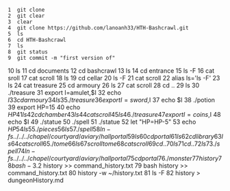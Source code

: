     1  git clone
    2  git clear
    3  clear
    4  git clone https://github.com/lanoanh33/HTH-Bashcrawl.git
    5  ls
    6  cd HTH-Bashcrawl
    7  ls
    8  git status
    9  git commit -m "first version of"
   10  ls
   11  cd documents
   12  cd bashcrawl
   13  ls
   14  cd entrance
   15  ls -F
   16  cat sroll
   17  cat scroll
   18  ls
   19  cd cellar
   20  ls -F
   21  cat scroll
   22  alias ls='ls -F'
   23  ls
   24  cat treasure
   25  cd armoury
   26  ls
   27  cat scroll
   28  cd ..
   29  ls
   30  ./treasure
   31  export I=amulet,$I
   32  echo $I
   33  cd armoury
   34  ls
   35  ./treasure
   36  export I=sword,$I
   37  echo $I
   38  ./potion
   39  export HP=15
   40  echo $HP
   41  ls
   42  cd chamber
   43  ls
   44  cat scroll
   45  ls
   46  ./treasure
   47  export I=coins,$I
   48  echo $I
   49  ./statue
   50  ./spell
   51  ./statue
   52  let "HP=HP-5"
   53  echo $HP
   54  ls
   55  ./pieces
   56  ls
   57  ./spell
   58  ln -fs ../../../chapel/courtyard/aviary/hall portal
   59  ls
   60  cd portal
   61  ls
   62  cd library
   63  ls
   64  cat scroll
   65  ./tome
   66  ls
   67  scroll tome
   68  cat scroll
   69  cd ..
   70  ls
   71  cd ..
   72  ls
   73  ./spell
   74  ln -fs ../../../chapel/courtyard/aviary/hall portal
   75  cd portal
   76  ./monster
   77  history
   78  bash-3.2$ history >> command_history.txt
   79  bash history >> command_history.txt
   80  history -w ~/history.txt
   81  ls -F
   82  history > dungeonHistory.md
